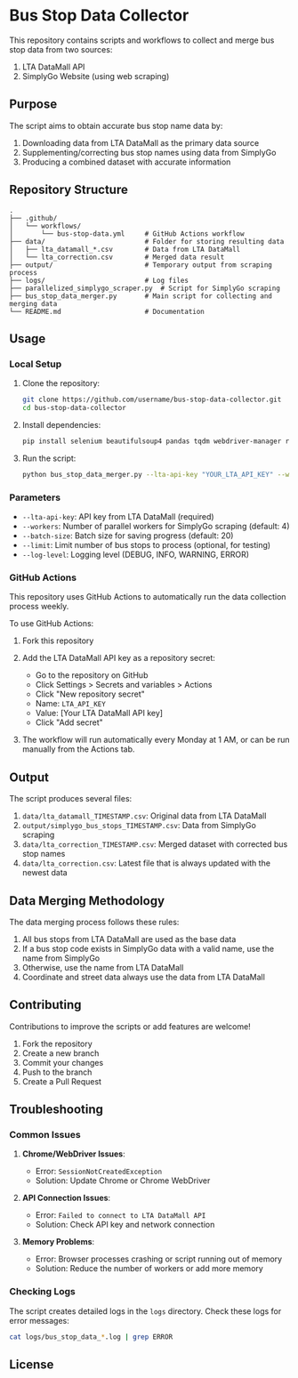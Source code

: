 # Bus Stop Data Collector

This repository contains scripts and workflows to collect and merge bus stop data from two sources:

1. LTA DataMall API
2. SimplyGo Website (using web scraping)

## Purpose

The script aims to obtain accurate bus stop name data by:

1. Downloading data from LTA DataMall as the primary data source
2. Supplementing/correcting bus stop names using data from SimplyGo
3. Producing a combined dataset with accurate information

## Repository Structure

```
.
├── .github/
│   └── workflows/
│       └── bus-stop-data.yml     # GitHub Actions workflow
├── data/                         # Folder for storing resulting data
│   ├── lta_datamall_*.csv        # Data from LTA DataMall
│   └── lta_correction.csv        # Merged data result
├── output/                       # Temporary output from scraping process
├── logs/                         # Log files
├── parallelized_simplygo_scraper.py  # Script for SimplyGo scraping
├── bus_stop_data_merger.py       # Main script for collecting and merging data
└── README.md                     # Documentation
```

## Usage

### Local Setup

1. Clone the repository:

   ```bash
   git clone https://github.com/username/bus-stop-data-collector.git
   cd bus-stop-data-collector
   ```

2. Install dependencies:

   ```bash
   pip install selenium beautifulsoup4 pandas tqdm webdriver-manager requests numpy
   ```

3. Run the script:
   ```bash
   python bus_stop_data_merger.py --lta-api-key "YOUR_LTA_API_KEY" --workers 4
   ```

### Parameters

- `--lta-api-key`: API key from LTA DataMall (required)
- `--workers`: Number of parallel workers for SimplyGo scraping (default: 4)
- `--batch-size`: Batch size for saving progress (default: 20)
- `--limit`: Limit number of bus stops to process (optional, for testing)
- `--log-level`: Logging level (DEBUG, INFO, WARNING, ERROR)

### GitHub Actions

This repository uses GitHub Actions to automatically run the data collection process weekly.

To use GitHub Actions:

1. Fork this repository
2. Add the LTA DataMall API key as a repository secret:

   - Go to the repository on GitHub
   - Click Settings > Secrets and variables > Actions
   - Click "New repository secret"
   - Name: `LTA_API_KEY`
   - Value: [Your LTA DataMall API key]
   - Click "Add secret"

3. The workflow will run automatically every Monday at 1 AM, or can be run manually from the Actions tab.

## Output

The script produces several files:

1. `data/lta_datamall_TIMESTAMP.csv`: Original data from LTA DataMall
2. `output/simplygo_bus_stops_TIMESTAMP.csv`: Data from SimplyGo scraping
3. `data/lta_correction_TIMESTAMP.csv`: Merged dataset with corrected bus stop names
4. `data/lta_correction.csv`: Latest file that is always updated with the newest data

## Data Merging Methodology

The data merging process follows these rules:

1. All bus stops from LTA DataMall are used as the base data
2. If a bus stop code exists in SimplyGo data with a valid name, use the name from SimplyGo
3. Otherwise, use the name from LTA DataMall
4. Coordinate and street data always use the data from LTA DataMall

## Contributing

Contributions to improve the scripts or add features are welcome!

1. Fork the repository
2. Create a new branch
3. Commit your changes
4. Push to the branch
5. Create a Pull Request

## Troubleshooting

### Common Issues

1. **Chrome/WebDriver Issues**:

   - Error: `SessionNotCreatedException`
   - Solution: Update Chrome or Chrome WebDriver

2. **API Connection Issues**:

   - Error: `Failed to connect to LTA DataMall API`
   - Solution: Check API key and network connection

3. **Memory Problems**:
   - Error: Browser processes crashing or script running out of memory
   - Solution: Reduce the number of workers or add more memory

### Checking Logs

The script creates detailed logs in the `logs` directory. Check these logs for error messages:

```bash
cat logs/bus_stop_data_*.log | grep ERROR
```

## License
